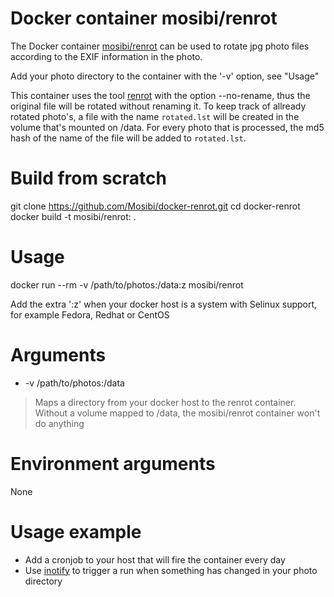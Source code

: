 Docker container mosibi/renrot
=========
The Docker container [mosibi/renrot](https://hub.docker.com/r/mosibi/renrot) can be used to rotate jpg photo files
according to the EXIF information in the photo.

Add your photo directory to the container with the '-v' option, see "Usage"

This container uses the tool [renrot](https://puszcza.gnu.org.ua/projects/renrot) with
the option --no-rename, thus the original file will be rotated without renaming it.
To keep track of allready rotated photo's, a file with the name `rotated.lst` will be
created in the volume that's mounted on /data. For every photo that is processed, the
md5 hash of the name of the file will be added to `rotated.lst`.

Build from scratch
======
git clone https://github.com/Mosibi/docker-renrot.git
cd docker-renrot
docker build -t mosibi/renrot:<yourtag> .

Usage
======
docker run --rm -v /path/to/photos:/data:z  mosibi/renrot

Add the extra ':z' when your docker host is a system with Selinux support, for
example Fedora, Redhat or CentOS

Arguments
======
* -v /path/to/photos:/data

> Maps a directory from your docker host to the renrot container. Without a
> volume mapped to /data, the mosibi/renrot container won't do anything

Environment arguments
======
None

Usage example
======
* Add a cronjob to your host that will fire the container every day
* Use [inotify](https://en.wikipedia.org/wiki/Inotify) to trigger a run when something has changed in your photo directory
